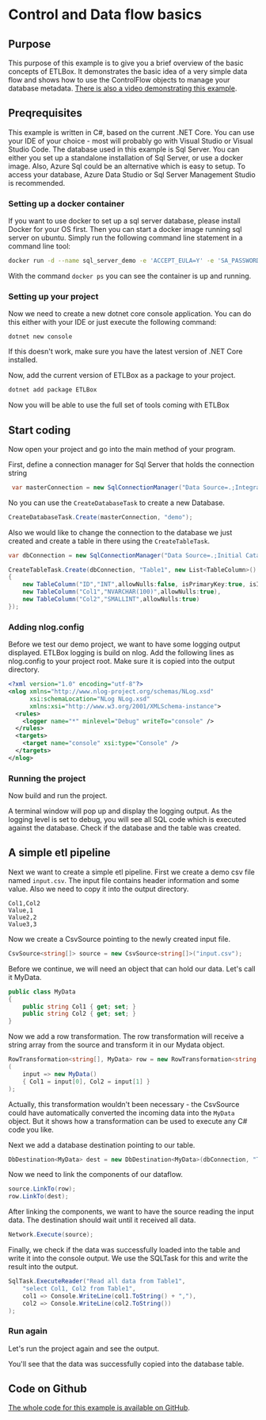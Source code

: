 # Control and Data flow basics

## Purpose

This purpose of this example is to give you a brief overview of the basic concepts of ETLBox.
It demonstrates the basic idea of a very simple data flow and shows how to use the ControlFlow objects
to manage your database metadata. 
[There is also a video demonstrating this example](https://www.youtube.com/watch?v=CsWZuRpl6PA).

## Preqrequisites

This example is written in C#, based on the current .NET Core. You can use your IDE of your choice -
most will probably go with Visual Studio or Visual Studio Code. 
The database used in this example is Sql Server. You can either you set up a standalone installation of Sql Server,
or use a docker image. Also, Azure Sql could be an alternative which is easy to setup. 
To access your database, Azure Data Studio or Sql Server Management Studio is recommended.

### Setting up a docker container

If you want to use docker to set up a sql server database, please install Docker for your OS first.
Then you can start a docker image running sql server on ubuntu. 
Simply run the following command line statement in a command line tool:

```bash
docker run -d --name sql_server_demo -e 'ACCEPT_EULA=Y' -e 'SA_PASSWORD=reallyStrongPwd123' -p  1433:1433 microsoft/mssql-server-linux
```

With the command ```docker ps``` you can see the container is up and running. 

### Setting up your project

Now we need to create a new dotnet core console application. 
You can do this either with your IDE or just execute the following command:

```dotnet new console```

If this doesn't work, make sure you have the latest version of .NET Core installed. 

Now, add the current version of ETLBox as a package to your project. 

```bash
dotnet add package ETLBox
```

Now you will be able to use the full set of tools coming with ETLBox


## Start coding

Now open your project and go into the main method of your program.

First, define a connection manager for Sql Server that holds the connection string 

```C#
 var masterConnection = new SqlConnectionManager("Data Source=.;Integrated Security=false;User=sa;password=reallyStrongPwd123");
```

No you can use the `CreateDatabaseTask` to create a new Database. 

```C#
CreateDatabaseTask.Create(masterConnection, "demo");
```

Also we would like to change the connection to the database we just created and 
create a table in there using the `CreateTableTask`. 

```C#
var dbConnection = new SqlConnectionManager("Data Source=.;Initial Catalog=demo;Integrated Security=false;User=sa;password=reallyStrongPwd123");

CreateTableTask.Create(dbConnection, "Table1", new List<TableColumn>()
{
    new TableColumn("ID","INT",allowNulls:false, isPrimaryKey:true, isIdentity:true),
    new TableColumn("Col1","NVARCHAR(100)",allowNulls:true),
    new TableColumn("Col2","SMALLINT",allowNulls:true)
});
```

### Adding nlog.config

Before we test our demo project, we want to have some logging output displayed. ETLBox logging is build on nlog. 
Add the following lines as nlog.config to your project root.
Make sure it is copied into the output directory.

```xml
<?xml version="1.0" encoding="utf-8"?>
<nlog xmlns="http://www.nlog-project.org/schemas/NLog.xsd"
      xsi:schemaLocation="NLog NLog.xsd"
      xmlns:xsi="http://www.w3.org/2001/XMLSchema-instance"> 
  <rules>
    <logger name="*" minlevel="Debug" writeTo="console" />
  </rules>
  <targets>
    <target name="console" xsi:type="Console" />     
  </targets>
</nlog>
```

### Running the project

Now build and run the project.

A terminal window will pop up and display the logging output. As the logging level is set to debug, 
you will see all SQL code which is executed against the database.
Check if the database and the table was created.

## A simple etl pipeline

Next we want to create a simple etl pipeline. 
First we create a demo csv file named ```input.csv```. 
The input file contains header information and some value. 
Also we need to copy it into the output directory.

```csv
Col1,Col2
Value,1
Value2,2
Value3,3
```

Now we create a CsvSource pointing to the newly created input file. 

```C#
CsvSource<string[]> source = new CsvSource<string[]>("input.csv");
```

Before we continue, we will need an object that can hold our data. Let's call it MyData.

```C#
public class MyData
{
    public string Col1 { get; set; }
    public string Col2 { get; set; }
}
```

Now we add a row transformation. The row transformation will receive a string array from the source and 
transform it in our Mydata object. 

```C#
RowTransformation<string[], MyData> row = new RowTransformation<string[], MyData>
(
    input => new MyData() 
    { Col1 = input[0], Col2 = input[1] }
);
```

Actually, this transformation wouldn't been necessary - the CsvSource could have automatically converted the
incoming data into the `MyData` object. But it shows how a transformation can be used to execute any 
C# code you like. 

Next we add a database destination pointing to our table.

```C#
DbDestination<MyData> dest = new DbDestination<MyData>(dbConnection, "Table1");
```

Now we need to link the components of our dataflow.

```C#
source.LinkTo(row);
row.LinkTo(dest);
```

After linking the components, we want to have the source reading the input data.
The destination should wait until it received all data.

```C#
Network.Execute(source);
```

Finally, we check if the data was successfully loaded into the table and write it into the console output. 
We use the SQLTask for this and write the result into the output. 

```C#
SqlTask.ExecuteReader("Read all data from Table1",
    "select Col1, Col2 from Table1",
    col1 => Console.WriteLine(col1.ToString() + ","),
    col2 => Console.WriteLine(col2.ToString())
);
```

### Run again 

Let's run the project again and see the output.

You'll see that the data was successfully copied into the database table.

## Code on Github

[The whole code for this example is available on GitHub](https://github.com/etlbox/etlbox.demo/tree/main/ControlDataFlowBasics). 

